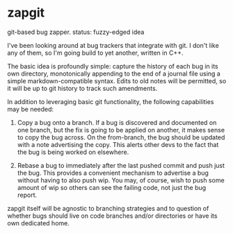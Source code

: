 # zapgit

git-based bug zapper. status: fuzzy-edged idea

I've been looking around at bug trackers that integrate with git. I don't like any of
them, so I'm going build to yet another, written in C++.

The basic idea is profoundly simple: capture the history of each bug in its own directory,
monotonically appending to the end of a journal file using a simple markdown-compatible
syntax. Edits to old notes will be permitted, so it will be up to git history to track
such amendments.

In addition to leveraging basic git functionality, the following capabilities may be
needed:

1. Copy a bug onto a branch. If a bug is discovered and documented on one branch, but the
   fix is going to be applied on another, it makes sense to copy the bug across. On the
   from-branch, the bug should be updated with a note advertising the copy. This alerts
   other devs to the fact that the bug is being worked on elsewhere.

1. Rebase a bug to immediately after the last pushed commit and push just the bug. This
   provides a convenient mechanism to advertise a bug without having to also push wip.
   You may, of course, wish to push some amount of wip so others can see the failing
   code, not just the bug report.

zapgit itself will be agnostic to branching strategies and to question of whether bugs
should live on code branches and/or directories or have its own dedicated home.
